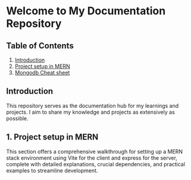 # Welcome to My Documentation Repository

## Table of Contents
1. [Introduction](#introduction)
2. [Project setup in MERN](#project-setup-in-mern)
3. [Mongodb Cheat sheet](#mongodb-cheat-sheet)
   
## Introduction
This repository serves as the documentation hub for my learnings and projects. I aim to share my knowledge and projects as extensively as possible.

## 1. Project setup in MERN
This section offers a comprehensive walkthrough for setting up a MERN stack environment using Vite for  the client and express for the server, complete with detailed explanations, crucial dependencies, and practical examples to streamline development.
